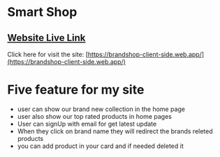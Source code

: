 # Smart Shop  

## [ Website Live Link](https://brandshop-client-side.web.app/)

Click here for visit the site: [https://brandshop-client-side.web.app/](https://brandshop-client-side.web.app/)

# Five feature for my site

- user can show our brand new collection in the home page
- user also show our top rated products in home pages 
- User can signUp with email for get latest update
- When they click on brand name they will redirect the brands releted products
- you can add product in your card and if needed deleted it 